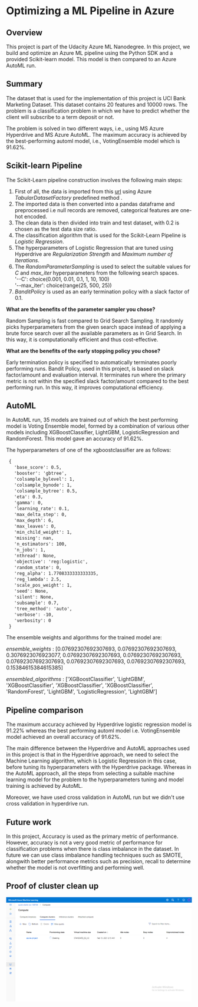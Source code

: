 # Optimizing a ML Pipeline in Azure

## Overview

This project is part of the Udacity Azure ML Nanodegree.
In this project, we build and optimize an Azure ML pipeline using the Python SDK and a provided Scikit-learn model.
This model is then compared to an Azure AutoML run.

## Summary

The dataset that is used for the implementation of this project is UCI Bank Marketing Dataset. This dataset contains 20 features and 10000 rows. The problem is a classification problem in which we have to predict whether the client will subscribe to a term deposit or not.

The problem is solved in two different ways, i.e., using MS Azure Hyperdrive and MS Azure AutoML. The maximum accuracy is achieved by the best-performing automl model, i.e., VotingEnsemble model which is 91.62%. 

## Scikit-learn Pipeline

The Scikit-Learn pipeline construction involves the following main steps:
  1. First of all, the data is imported from this [url](https://automlsamplenotebookdata.blob.core.windows.net/automl-sample-notebook-data/bankmarketing_train.csv) using Azure *TabularDatasetFactory* predefined method .
  2. The imported data is then converted into a pandas dataframe and preprocessed i.e null records are removed, categorical features are one-hot encoded.
  3. The clean data is then divided into train and test dataset, with 0.2 is chosen as the test data size ratio.
  4. The classification algorithm that is used for the Scikit-Learn Pipeline is *Logistic Regression*.
  5. The hyperparameters of Logistic Regression that are tuned using Hyperdrive are *Regularization Strength* and *Maximum number of Iterations*. 
  6. The *RandomParameterSampling* is used to select the suitable values for *C* and *max_iter* hyperparameters from the following search spaces.   
      '--C': choice(0.001, 0.01, 0.1, 1, 10, 100)  
      '--max_iter': choice(range(25, 500, 25))  
  7. *BanditPolicy* is used as an early termination policy with a slack factor of 0.1.
    
**What are the benefits of the parameter sampler you chose?**

Random Sampling is fast compared to Grid Search Sampling. It randomly picks hyperparameters from the given search space instead of applying a brute force search over all the available parameters as in Grid Search. In this way, it is computationally efficient and thus cost-effective.

**What are the benefits of the early stopping policy you chose?**

Early termination policy is specified to automatically terminates poorly performing runs. Bandit Policy, used in this project, is based on slack factor/amount and evaluation interval. It terminates run where the primary metric is not within the specified slack factor/amount compared to the best performing run. In this way, it improves computational efficiency.

## AutoML

In AutoML run, 35 models are trained out of which the best performing model is Voting Ensemble model, formed by a combination of various other models including XGBoostClassifier, LightGBM, LogisticRegression and RandomForest. This model gave an accuracy of 91.62%. 

The hyperparameters of one of the xgboostclassifier are as follows: 
```commandline
 {
   'base_score': 0.5,  
   'booster': 'gbtree',  
   'colsample_bylevel': 1,  
   'colsample_bynode': 1,  
   'colsample_bytree': 0.5,  
   'eta': 0.3,  
   'gamma': 0,  
   'learning_rate': 0.1,  
   'max_delta_step': 0,  
   'max_depth': 6,  
   'max_leaves': 0,  
   'min_child_weight': 1,  
   'missing': nan,  
   'n_estimators': 100,  
   'n_jobs': 1,  
   'nthread': None,  
   'objective': 'reg:logistic',  
   'random_state': 0,  
   'reg_alpha': 1.7708333333333335,  
   'reg_lambda': 2.5,  
   'scale_pos_weight': 1,  
   'seed': None,  
   'silent': None,  
   'subsample': 0.7,  
   'tree_method': 'auto',  
   'verbose': -10,  
   'verbosity': 0
 }
 ```
 
The ensemble weights and algorithms for the trained model are: 

*ensemble_weights* : \[0.07692307692307693, 0.07692307692307693, 0.3076923076923077, 0.07692307692307693, 0.07692307692307693, 0.07692307692307693, 0.07692307692307693, 0.07692307692307693, 0.15384615384615385\] 

*ensembled_algorithms* : \['XGBoostClassifier', 'LightGBM', 'XGBoostClassifier', 'XGBoostClassifier', 'XGBoostClassifier', 'RandomForest', 'LightGBM', 'LogisticRegression', 'LightGBM'\]  


## Pipeline comparison

The maximum accuracy achieved by Hyperdrive logistic regression model is 91.22% whereas the best performing automl model i.e. VotingEnsemble model achieved an overall accuracy of 91.62%. 

The main difference between the Hyperdrive and AutoML approaches used in this project is that in the Hyperdrive approach, we need to select the Machine Learning algorithm, which is Logistic Regression in this case, before tuning its hyperparameters with the Hyperdrive package. Whereas in the AutoML approach, all the steps from selecting a suitable machine learning model for the problem to the hyperparameters tuning and model training is achieved by AutoML.

Moreover, we have used cross validation in AutoML run but we didn't use cross validation in hyperdrive run. 

## Future work

In this project, Accuracy is used as the primary metric of performance. However, accuracy is not a very good metric of performance for classification problems when there is class imbalance in the dataset. In future we can use class imbalance handling techniques such as SMOTE, alongwith better performance metrics such as precision, recall to determine whether the model is not overfitting and performing well.

## Proof of cluster clean up
![](Cluster%20Clean%20Up%20Proof.png)
